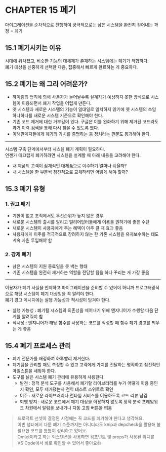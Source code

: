 # CHAPTER 15 폐기

마이그레이션을 순차적으로 진행하여 궁극적으로는 낡은 시스템을 완전히 걷어내는 과정 = 폐기

## 15.1 폐기시키는 이유

시대에 뒤처졌고, 비슷한 기능의 대체재가 존재하는 시스템에는 폐기가 적합하다.  
폐기 대상을 신중하게 선택한 다음, 집중해서 빠르게 완료하는 게 중요하다.

## 15.2 폐기는 왜 그리 어려운가?

- 하이럼의 법칙에 의해 사용자가 늘어날수록 설계자가 예상하지 못한 방식으로 시스템이 이용되면서 폐기 작업을 어렵게 만든다.  
- 옛 시스템과 새로운 시스템의 기능이 일대일로 일치하지 않기에 옛 시스템의 쓰임 하나하나를 새로운 시스템 기준으로 확인해야 한다.
- 기존 코드 제거에 대한 거부감이 있다. 구글은 이를 완화하기 위해 제거된 코드라도 과거 이력 검색을 통해 다시 찾을 수 있도록 했다.
- 이해관계자들에게 폐기의 가치를 증명하는 등 정치라는 관문도 통과해야 한다.

---

시스템 구축 단계에서부터 시스템 폐기 계획이 필요하다.  
언젠가 매끄럽게 폐기하려면 시스템을 설계할 때 아래 내용을 고려해야 한다.
- 내 제품의 고객이 잠재적인 대체품으로 이주하기 얼마나 쉬울까?
- 내 시스템을 한 부분씩 점진적으로 교체하려면 어떻게 해야 할까?

## 15.3 폐기 유형

### 1. 권고 폐기

- 기한이 없고 조직에서도 우선순위가 높지 않은 경우
- 새로운 시스템의 출시를 알리고 얼리어답터들에게 이용을 권하기에 좋은 수단
- 새로운 시스템이 사용자에게 주는 혜택이 아주 클 때 효과 좋음
- 사용자에게 이주를 적극적으로 장려하지 않는 한 기존 시스템을 유지보수하는 데도 계속 자원 투입해야 함

### 2. 강제 폐기

- 낡은 시스템의 지원 종료일을 못 박는 형태
- 기존 시스템을 완전히 제거하는 역할을 전담할 팀을 하나 꾸리는 게 가장 좋음

---

이용자가 폐기 사실을 인지하고 마이그레이션을 준비할 수 있어야 하니까 프로그래밍적으로 해당 시스템이 폐기 대상임을 꼭 알려야 한다.   
폐기 경고 메시지에는 실행 가능성과 적시성이 담겨야 한다.  
- 실행 가능성 : 폐기될 시스템의 의존성을 떼어내기 위해 엔지니어가 수행할 다음 단계를 알려줘야 함
- 적시성 : 엔지니어가 해당 함수를 사용하는 코드를 작성할 때 함수 폐기 경고를 띄우는 게 좋음

## 15.4 폐기 프로세스 관리

- 폐기 전문가를 배정하여 하루빨리 제거한다.
- 폐기팀을 관리할 때도 측정할 수 있고 고객에게 가치를 전달하는 명확하고 점진적인 마일스톤을 세워야 한다.
- 도구를 낡은 시스템 폐기 관리에 유용하게 사용한다.
  - 발견 : 정적 분석 도구를 사용해서 폐기할 라이브러리를 누가 어떻게 이용 중인지 확인, 모두 제거됐는지 전역 테스트 스위트로 확인
  - 이주 : 새로운 라이브러리나 런타임 서비스를 이용하도록 코드 리뷰 남김
  - 퇴행 방지 : 새로운 코드에서 폐기 대상을 이용하지 않도록 정적 분석 프레임워크 차원에서 알림을 보내거나 자동 고침 버튼을 띄움
 
> 프로덕트 선셋이 결정된 시점에는 꼭 코드를 폐기해야 한다고 생각해요.  
> 이번 챕터에서 다룬 폐기 수준까지는 아니더라도 knip과 depcheck을 활용해 불필요한 코드를 틈틈이 정리하고 있어요.  
> Omlet이라고 하는 익스텐션을 사용하면 컴포넌트 및 props가 사용된 위치를 VS Code에서 바로 확인할 수 있어서 좋아요👍
